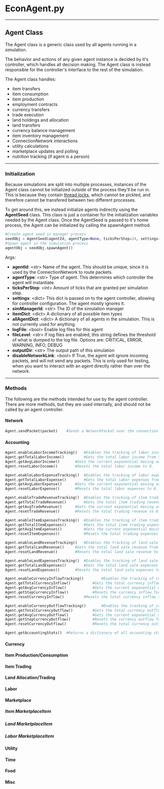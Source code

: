# EconAgent.py
---
## Agent Class
The Agent class is a generic class used by all agents running in a simulation.

The behavior and actions of any given agent instance is decided by it's controller, which handles all decision making.
The Agent class is instead responsible for the controller's interface to the rest of the simulation.

The Agent class handles:
* item transfers
* item consumption
* item production
* employment contracts
* currency transfers
* trade execution
* land holdings and allocation
* land transfers
* currency balance management
* item inventory management
* ConnectionNetwork interactions
* utility calculations
* marketplace updates and polling
* nutrition tracking (if agent is a person)

---
### Initialization
Because simulations are split into multiple processes, instances of the Agent class cannot be initialized outside of the process they'll be run in. 
This is because they contain [thread locks](https://docs.python.org/3/library/threading.html#lock-objects), which cannot be pickled, and therefore cannot be transfered between two different processes.

To get around this, we instead initialize agents indirectly using the **AgentSeed** class. This class is just a container for the initialization variables needed by the Agent class. Once the AgentSeed is passed to it's home process, the Agent can be initialized by calling the spawnAgent method.
```python
#Create agent seed in manager process
seedObj = AgentSeed(agentId, agentType=None, ticksPerStep=24, settings={}, simManagerId=None, itemDict=None, allAgentDict=None, logFile=True, fileLevel="INFO", outputDir="OUTPUT", disableNetworkLink=False)
#Spawn agent in the simulation process
agentObj = seedObj.spawnAgent()
```
Args:
* **agentId**: \<str\> Name of the agent. This should be unique, since it is used by the ConnectionNetwork to route packets.
* **agentType**: \<str\> Type of agent. This determines which controller the agent will instantiate.
* **ticksPerStep**: \<int\> Amount of ticks that are granted per simulation step.
* **settings**: \<dict\> This dict is passed on to the agent controller, allowing for controller configuration. The agent mostly ignores it.
* **simManagerId**: \<str\> The ID of the simulation manager
* **itemDict**: \<dict\> A dictionary of all possible item types
* **allAgentDict**: \<dict\> A dictionary of all agents in the simulation. This is not currently used for anything.
* **logFile**: \<bool\> Enable log files for this agent
* **fileLevel**: \<str\> If log files are enabled, this string defines the threshold of what is dumped to the log file. Options are: CRITICAL, ERROR, WARNING, INFO, DEBUG
* **outputDir**: \<str\> The output path of this simulation
* **disableNetworkLink**: \<bool\> If True, the agent will ignore incoming packets, and will not send any packets. This is only used for testing, when you want to interact with an agent directly rather than over the network.

---
### Methods
The following are the methods intended for use by the agent controller. There are more methods, but they are used internally, and should not be called by an agent controller.

#### Network
```python
Agent.sendPacket(packet)	#Sends a NetworkPacket over the connection network.
```

#### Accounting
```python
Agent.enableLaborIncomeTracking()	#Enables the tracking of labor income.
Agent.getTotalLaborIncome()			#Gets the total labor income from the start of the simulation.
Agent.getAvgLaborIncome()		#Gets the current exponential moving average labor income per step. 
Agent.resetLaborIncome()		#Resets the total labor income to 0. 
```
```python
Agent.enableLaborExpenseTracking()	#Enables the tracking of labor expenses.
Agent.getTotalLaborExpense()		#Gets the total labor expenses from the start of the simulation.
Agent.getAvgLaborExpense()		#Gets the current exponential moving average labor expenses per step. 
Agent.resetLaborExpense()		#Resets the total labor expenses to 0. 
```
```python
Agent.enableTradeRevenueTracking()	#Enables the tracking of item trading revenue.
Agent.getTotalTradeRevenue()		#Gets the total item trading revenue from the start of the simulation.
Agent.getAvgTradeRevenue()		#Gets the current exponential moving average trading revenue per step. 
Agent.resetTradeRevenue()		#Resets the total trading revenue to 0. 
```
```python
Agent.enableItemExpensesTracking()	#Enables the tracking of item trading expenses.
Agent.getTotalItemExpenses()		#Gets the total item trading expenses from the start of the simulation.
Agent.getAvgItemExpenses()			#Gets the current exponential moving average trading expenses per step. 
Agent.resetItemExpenses()			#Resets the total trading expenses to 0. 
```
```python
Agent.enableLandRevenueTracking()	#Enables the tracking of land sale revenue.
Agent.getTotalLandRevenue()		#Gets the total land sale revenue from the start of the simulation. 
Agent.resetLandRevenue()		#Resets the total land sale revenue to 0. 
```
```python
Agent.enableLandExpensesTracking()	#Enables the tracking of land sale expenses.
Agent.getTotalLandExpenses()		#Gets the total land sale expenses from the start of the simulation. 
Agent.resetLandExpenses()		#Resets the total land sale expenses to 0. 
```
```python
Agent.enableCurrencyInflowTracking()		#Enables the tracking of currency inflow.
Agent.getTotalCurrencyInflow()			#Gets the total currency inflow from the start of the simulation.
Agent.getAvgCurrencyInflow()			#Gets the current exponential moving average of curreny inflow per step. 
Agent.getStepCurrencyInflow()			#Resets the currency inflow for the previous simulation step. 
Agent.resetCurrencyInflow()			#Resets the total currency inflow to 0. 
```
```python
Agent.enableCurrencyOutflowTracking()		#Enables the tracking of currency outflow.
Agent.getTotalCurrencyOutflow()			#Gets the total currency outflow from the start of the simulation.
Agent.getAvgCurrencyOutflow()			#Gets the current exponential moving average of curreny outflow per step. 
Agent.getStepCurrencyOutflow()			#Resets the currency outflow for the previous simulation step. 
Agent.resetCurrencyOutflow()			#Resets the total currency outflow to 0. 
```
```python
Agent.getAccountingStats()	#Returns a dictionary of all accounting stats
```

#### Currency

#### Item Production/Consumption

#### Item Trading

#### Land Allocation/Trading

#### Labor

#### Marketplace

##### Item MarketplaceItem

##### Land MarketplaceItem

##### Labor MarketplaceItem

#### Utility

#### Time

#### Food

#### Misc